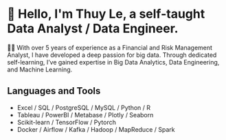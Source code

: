# 👋 Hello, I'm Thuy Le, a self-taught Data Analyst / Data Engineer.

🧑‍💻 With over 5 years of experience as a Financial and Risk Management Analyst, I have developed a deep passion for big data. Through dedicated self-learning, I’ve gained expertise in Big Data Analytics, Data Engineering, and Machine Learning.



## Languages and Tools

- Excel / SQL / PostgreSQL / MySQL / Python / R
- Tableau / PowerBI / Metabase / Plotly / Seaborn
- Scikit-learn / TensorFlow / Pytorch
- Docker / Airflow / Kafka / Hadoop / MapReduce / Spark



<!---
ThuyLe2410/ThuyLe2410 is a ✨ special ✨ repository because its `README.md` (this file) appears on your GitHub profile.
You can click the Preview link to take a look at your changes.
--->
